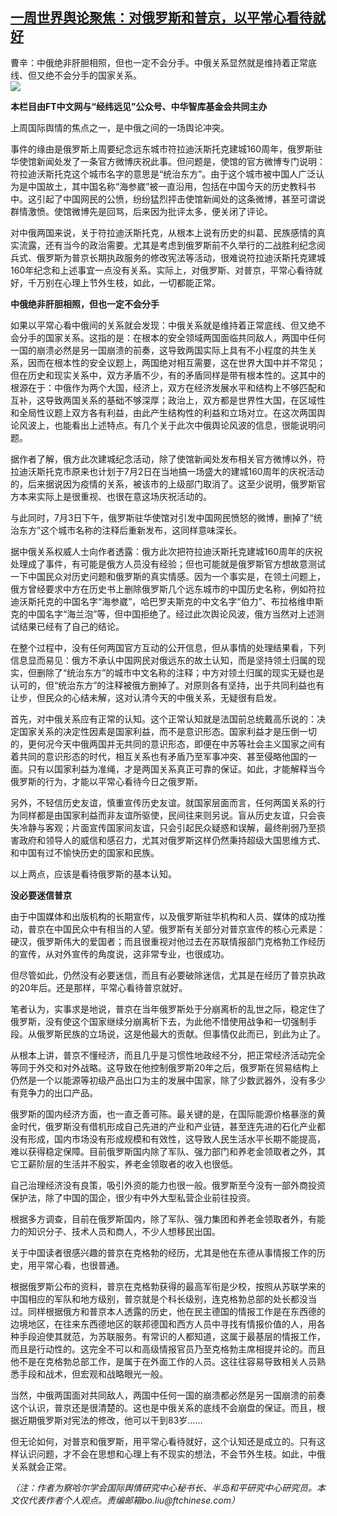 <!--1593978725000-->
[一周世界舆论聚焦：对俄罗斯和普京，以平常心看待就好](https://cn.ft.com/story/001088407?full=y)
------

<div></div><div class="story-lead">曹辛：中俄绝非肝胆相照，但也一定不会分手。中俄关系显然就是维持着正常底线、但又绝不会分手的国家关系。</div><div class=" story-image image"><img src="https://thumbor.ftacademy.cn/unsafe/1340x754/https://thumbor.ftacademy.cn/unsafe/picture/2/000096872_piclink.jpg"></div><div class="story-body"><div id="story-body-container"><p><b>本栏目由FT中文网与“经纬远见”公众号、中华智库基金会共同主办</b></p><p>上周国际舆情的焦点之一，是中俄之间的一场舆论冲突。</p><p>事件的缘由是俄罗斯上周要纪念远东城市符拉迪沃斯托克建城160周年，俄罗斯驻华使馆新闻处发了一条官方微博庆祝此事。但问题是，使馆的官方微博专门说明：符拉迪沃斯托克这个城市名字的意思是“统治东方”。由于这个城市被中国人广泛认为是中国故土，其中国名称“海参崴”被一直沿用，包括在中国今天的历史教科书中。这引起了中国网民的公愤，纷纷猛烈抨击使馆新闻处的这条微博，甚至可谓说群情激愤。使馆微博先是回骂，后来因为批评太多，便关闭了评论。</p><p>对中俄两国来说，关于符拉迪沃斯托克，从根本上说有历史的纠葛、民族感情的真实流露，还有当今的政治需要。尤其是考虑到俄罗斯前不久举行的二战胜利纪念阅兵式、俄罗斯为普京长期执政服务的修改宪法等活动，很难说符拉迪沃斯托克建城160年纪念和上述事宜一点没有关系。实际上，对俄罗斯、对普京，平常心看待就好，千万别在心理上节外生枝，如此，一切都能正常。</p><div  data-o-ads-name="mpu-middle1" class="o-ads in-article-advert" data-o-ads-formats-default="false"  data-o-ads-formats-small="FtcMobileMpu"  data-o-ads-formats-medium="FtcMpu" data-o-ads-formats-large="FtcMpu" data-o-ads-formats-extra="FtcMpu" data-o-ads-targeting="cnpos=middle1;" data-cy='[{"devices":["PC","iPhoneWeb","AndroidWeb","iPhoneApp","AndroidApp"],"pattern":"MPU","position":"Middle1","container":"mpuInStory"}]'></div><p><b>中俄绝非肝胆相照，但也一定不会分手</b></p><p>如果以平常心看中俄间的关系就会发现：中俄关系就是维持着正常底线、但又绝不会分手的国家关系。这指的是：在根本的安全领域两国面临共同敌人，两国中任何一国的崩溃必然是另一国崩溃的前奏，这导致两国实际上具有不小程度的共生关系，因而在根本性的安全议题上，两国绝对相互需要，这在世界大国中并不常见；但在历史和现实关系中，双方矛盾不少，有的矛盾同样是带有根本性的。这其中的根源在于：中俄作为两个大国，经济上，双方在经济发展水平和结构上不够匹配和互补，这导致两国关系的基础不够深厚；政治上，双方都是世界性大国，在区域性和全局性议题上双方各有利益，由此产生结构性的利益和立场对立。在这次两国舆论风波上，也能看出上述特点。有几个关于此次中俄舆论风波的信息，很能说明问题。</p><p>据作者了解，俄方此次建城纪念活动，除了使馆新闻处发布相关官方微博以外，符拉迪沃斯托克市原来也计划于7月2日在当地搞一场盛大的建城160周年的庆祝活动的，后来据说因为疫情的关系，被该市的上级部门取消了。这至少说明，俄罗斯官方本来实际上是很重视、也很在意这场庆祝活动的。</p><p>与此同时，7月3日下午，俄罗斯驻华使馆对引发中国网民愤怒的微博，删掉了“统治东方”这个城市名称的注释后重新发布，这同样意味深长。</p><p>据中俄关系权威人士向作者透露：俄方此次把符拉迪沃斯托克建城160周年的庆祝处理成了事件，有可能是俄方人员没有经验；但也可能就是俄罗斯官方想故意测试一下中国民众对历史问题和俄罗斯的真实情感。因为一个事实是，在领土问题上，俄方曾经要求中方在历史书上删除俄罗斯几个远东城市的中国历史名称，例如符拉迪沃斯托克的中国名字“海参崴”，哈巴罗夫斯克的中文名字“伯力”、布拉格维申斯克的中国名字“海兰泡”等，但中国拒绝了。经过此次舆论风波，俄方当然对上述测试结果已经有了自己的结论。</p><p>在整个过程中，没有任何两国官方互动的公开信息，但从事情的处理结果看，下列信息显而易见：俄方不承认中国网民对俄远东的故土认知，而是坚持领土归属的现实，但删除了“统治东方”的城市中文名称的注释；中方对领土归属的现实无疑也是认可的，但“统治东方”的注释被俄方删掉了。对原则各有坚持，出于共同利益也有让步，但民众的心结未解，这对认清今天的中俄关系，无疑很有启发。</p><div data-o-ads-name="mpu-middle2" class="o-ads in-article-advert" data-o-ads-formats-default="false"  data-o-ads-formats-small="FtcMobileMpu"  data-o-ads-formats-medium="false" data-o-ads-formats-large="false" data-o-ads-formats-extra="false" data-o-ads-targeting="cnpos=middle2;" data-cy='[{"devices":["iPhoneWeb","AndroidWeb","iPhoneApp","AndroidApp"],"pattern":"MPU","position":"Middle2","container":"mpuInStory"}]'></div><p>首先，对中俄关系应有正常的认知。这个正常认知就是法国前总统戴高乐说的：决定国家关系的决定性因素是国家利益，而不是意识形态。国家利益才是压倒一切的，更何况今天中俄两国并无共同的意识形态，即便在中苏等社会主义国家之间有着共同的意识形态的时代，相互关系也有矛盾乃至军事冲突、甚至侵略他国的一面。只有以国家利益为准绳，才是两国关系真正可靠的保证。如此，才能解释当今俄罗斯的行为，才能以平常心看待今日之俄罗斯。</p><p>另外，不轻信历史友谊，慎重宣传历史友谊。就国家层面而言，任何两国关系的行为同样都是由国家利益而非友谊所驱使，民间往来则另说。盲从历史友谊，只会丧失冷静与客观；片面宣传国家间友谊，只会引起民众疑惑和误解，最终削弱乃至损害政府和领导人的威信和感召力，尤其对俄罗斯这样仍然秉持超级大国思维方式、和中国有过不愉快历史的国家和民族。</p><p>以上两点，应该是看待俄罗斯的基本认知。</p><p><b>没必要迷信普京</b></p><p>由于中国媒体和出版机构的长期宣传，以及俄罗斯驻华机构和人员、媒体的成功推动，普京在中国民众中有相当的人望。俄罗斯有关部分对普京宣传的核心元素是：硬汉，俄罗斯伟大的爱国者；而且很重视对他过去在苏联情报部门克格勃工作经历的宣传，从对外宣传的角度说，这非常专业，也很成功。</p><div data-o-ads-name="mpu-middle3" class="o-ads in-article-advert" data-o-ads-formats-default="false"  data-o-ads-formats-small="FtcMobileMpu"  data-o-ads-formats-medium="false" data-o-ads-formats-large="false" data-o-ads-formats-extra="false" data-o-ads-targeting="cnpos=middle3;" data-cy='[{"devices":["iPhoneWeb","AndroidWeb","iPhoneApp","AndroidApp"],"pattern":"MPU","position":"Middle3","container":"mpuInStory"}]'></div><p>但尽管如此，仍然没有必要迷信，而且有必要破除迷信，尤其是在经历了普京执政的20年后。还是那样，平常心看待普京就好。</p><p>笔者认为，实事求是地说，普京在当年俄罗斯处于分崩离析的乱世之际，稳定住了俄罗斯，没有使这个国家继续分崩离析下去，为此他不惜使用战争和一切强制手段。从俄罗斯民族的立场说，这是他最大的贡献。但事情仅此而已，到此为止了。</p><p>从根本上讲，普京不懂经济，而且几乎是习惯性地政经不分，把正常经济活动完全等同于外交和对外战略。这导致在他控制俄罗斯20年之后，俄罗斯在贸易结构上仍然是一个以能源等初级产品出口为主的发展中国家，除了少数武器外，没有多少有竞争力的出口产品。</p><p>俄罗斯的国内经济方面，也一直乏善可陈。最关键的是，在国际能源价格暴涨的黄金时代，俄罗斯没有借机形成自己先进的产业和产业链，甚至连先进的石化产业都没有形成，国内市场没有形成规模和有效性，这导致人民生活水平长期不能提高，难以获得稳定保障。目前俄罗斯国内除了军队、强力部门和养老金领取者之外，其它工薪阶层的生活并不殷实，养老金领取者的收入也很低。</p><p>自己治理经济没有良策，吸引外资的能力也很一般。俄罗斯至今没有一部外商投资保护法，除了中国的国企，很少有中外大型私营企业前往投资。</p><div data-o-ads-name="mpu-middle4" class="o-ads in-article-advert" data-o-ads-formats-default="false"  data-o-ads-formats-small="FtcMobileMpu"  data-o-ads-formats-medium="false" data-o-ads-formats-large="false" data-o-ads-formats-extra="false" data-o-ads-targeting="cnpos=middle4;" data-cy='[{"devices":["iPhoneWeb","AndroidWeb","iPhoneApp","AndroidApp"],"pattern":"MPU","position":"Middle4","container":"mpuInStory"}]'></div><p>根据多方调查，目前在俄罗斯国内，除了军队、强力集团和养老金领取者外，有能力的知识分子、技术人员和商人，不少人想移民出国。</p><p>关于中国读者很感兴趣的普京在克格勃的经历，尤其是他在东德从事情报工作的历史，用平常心看，也很普通。</p><p>根据俄罗斯公布的资料，普京在克格勃获得的最高军衔是少校，按照从苏联学来的中国相应的军队和地方级别，普京就是个科长级别，连克格勃总部的处长都没当过。同样根据俄方和普京本人透露的历史，他在民主德国的情报工作是在东西德的边境地区，在往来东西德地区的联邦德国和西方人员中寻找有情报价值的人，用各种手段迫使其就范，为苏联服务。有常识的人都知道，这属于最基层的情报工作，而且是行动性的。这完全不可以和高级情报官员乃至克格勃主席相提并论的。而且他不是在克格勃总部工作，是属于在外面工作的人员。这往往容易导致相关人员熟悉手段和战术，但宏观和战略眼光一般。</p><p>当然，中俄两国面对共同敌人，两国中任何一国的崩溃都必然是另一国崩溃的前奏这个认识，普京还是很清楚的。这也是中俄关系的底线不会崩盘的保证。而且，根据近期俄罗斯对宪法的修改，他可以干到83岁……</p><p>但无论如何，对普京和俄罗斯，用平常心看待就好，这个认知还是成立的。只有这样认识问题，才不会在思想和心理上有不现实的想法，不会节外生枝。如此，中俄关系就会正常。</p><div data-o-ads-name="mpu-middle5" class="o-ads in-article-advert" data-o-ads-formats-default="false"  data-o-ads-formats-small="FtcMobileMpu"  data-o-ads-formats-medium="false" data-o-ads-formats-large="false" data-o-ads-formats-extra="false" data-o-ads-targeting="cnpos=middle5;" data-cy='[{"devices":["iPhoneWeb","AndroidWeb","iPhoneApp","AndroidApp"],"pattern":"MPU","position":"Middle4","container":"mpuInStory"}]'></div><p><i>（注：作者为察哈尔学会国际舆情研究中心秘书长、半岛和平研究中心研究员。本文仅代表作者个人观点。责编邮箱bo.liu@ftchinese.com）</i></p></div><div class="clearfloat"></div></div>
